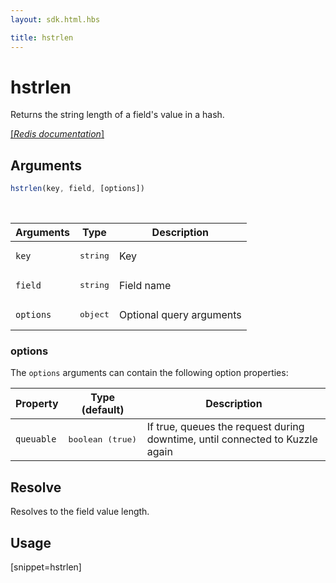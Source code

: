```yaml
---
layout: sdk.html.hbs

title: hstrlen
---
```


# hstrlen

Returns the string length of a field's value in a hash.

[[_Redis documentation_]](https://redis.io/commands/hstrlen)

## Arguments

```js
hstrlen(key, field, [options])

```

<br/>

| Arguments    | Type    | Description |
|--------------|---------|-------------|
| `key` | <pre>string</pre> | Key |
| `field` | <pre>string</pre> | Field name |
| ``options`` | <pre>object</pre> | Optional query arguments |

### options

The `options` arguments can contain the following option properties:

| Property   | Type (default)   | Description                       |
| ---------- | ------- | --------------------------------- |
| `queuable` | <pre>boolean (true)</pre> | If true, queues the request during downtime, until connected to Kuzzle again |

## Resolve

Resolves to the field value length.

## Usage

[snippet=hstrlen]
